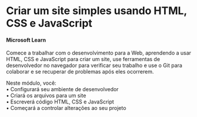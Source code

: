 # Criar um site simples usando HTML, CSS e JavaScript
#### Microsoft Learn

Comece a trabalhar com o desenvolvimento para a Web, aprendendo a usar HTML, CSS e JavaScript para criar um site, use ferramentas de desenvolvedor no navegador para verificar seu trabalho e use o Git para colaborar e se recuperar de problemas após eles ocorrerem.

Neste módulo, você: <br>
  • Configurará seu ambiente de desenvolvedor <br>
  • Criará os arquivos para um site <br>
  • Escreverá código HTML, CSS e JavaScript <br>
  • Começará a controlar alterações ao seu projeto <br>
